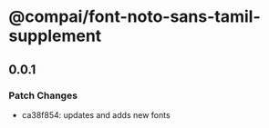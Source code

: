 # @compai/font-noto-sans-tamil-supplement

## 0.0.1
### Patch Changes

- ca38f854: updates and adds new fonts
